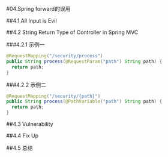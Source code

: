 #04.Spring forward的误用

##4.1 All Input is Evil

##4.2 String Return Type of Controller in Spring MVC

###4.2.1 示例一

```java
@RequestMapping("/security/process")
public String process(@RequestParam("path") String path) {
  return path;
}
```

###4.2.2 示例二

```java
@RequestMapping("/security/{path}")
public String process(@PathVariable("path") String path) {
  return path;
}
```

##4.3 Vulnerability

##4.4 Fix Up

##4.5 总结
